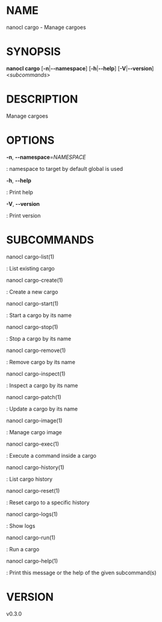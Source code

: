 # NAME

nanocl cargo - Manage cargoes

# SYNOPSIS

**nanocl cargo** \[**-n**\|**\--namespace**\] \[**-h**\|**\--help**\]
\[**-V**\|**\--version**\] \<*subcommands*\>

# DESCRIPTION

Manage cargoes

# OPTIONS

**-n**, **\--namespace**=*NAMESPACE*

:   namespace to target by default global is used

**-h**, **\--help**

:   Print help

**-V**, **\--version**

:   Print version

# SUBCOMMANDS

nanocl cargo-list(1)

:   List existing cargo

nanocl cargo-create(1)

:   Create a new cargo

nanocl cargo-start(1)

:   Start a cargo by its name

nanocl cargo-stop(1)

:   Stop a cargo by its name

nanocl cargo-remove(1)

:   Remove cargo by its name

nanocl cargo-inspect(1)

:   Inspect a cargo by its name

nanocl cargo-patch(1)

:   Update a cargo by its name

nanocl cargo-image(1)

:   Manage cargo image

nanocl cargo-exec(1)

:   Execute a command inside a cargo

nanocl cargo-history(1)

:   List cargo history

nanocl cargo-reset(1)

:   Reset cargo to a specific history

nanocl cargo-logs(1)

:   Show logs

nanocl cargo-run(1)

:   Run a cargo

nanocl cargo-help(1)

:   Print this message or the help of the given subcommand(s)

# VERSION

v0.3.0
